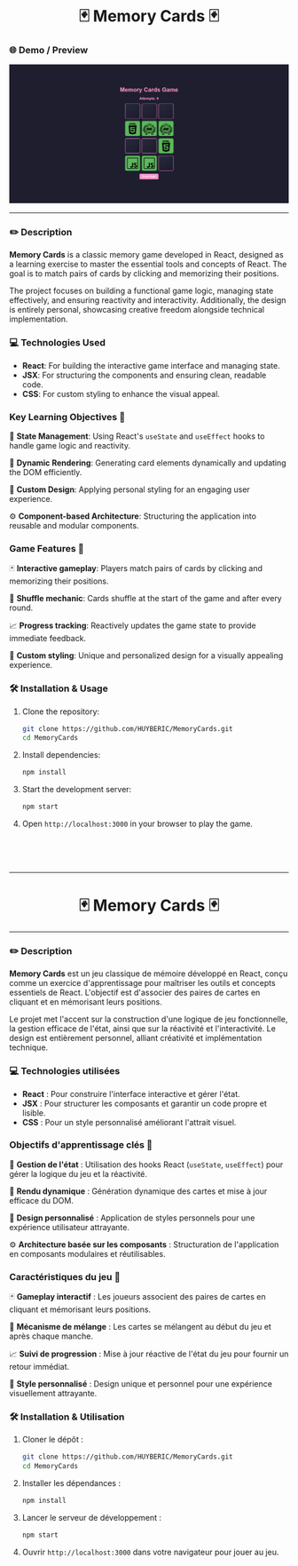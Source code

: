 <h1 align="center"> 🃏 Memory Cards 🃏 </h1>

### 🌐 Demo / Preview
![preview](assets/preview.png)

---

### ✏️ **Description**
**Memory Cards** is a classic memory game developed in React, designed as a learning exercise to master the essential tools and concepts of React. The goal is to match pairs of cards by clicking and memorizing their positions.  

The project focuses on building a functional game logic, managing state effectively, and ensuring reactivity and interactivity. Additionally, the design is entirely personal, showcasing creative freedom alongside technical implementation.

### 💻 **Technologies Used**
- **React**: For building the interactive game interface and managing state.
- **JSX**: For structuring the components and ensuring clean, readable code.
- **CSS**: For custom styling to enhance the visual appeal.

### **Key Learning Objectives** 🎯
🧠 **State Management**: Using React's `useState` and `useEffect` hooks to handle game logic and reactivity.

🔄 **Dynamic Rendering**: Generating card elements dynamically and updating the DOM efficiently.

🎨 **Custom Design**: Applying personal styling for an engaging user experience.

⚙️ **Component-based Architecture**: Structuring the application into reusable and modular components.

### **Game Features** 🚀
🃏 **Interactive gameplay**: Players match pairs of cards by clicking and memorizing their positions.

🔄 **Shuffle mechanic**: Cards shuffle at the start of the game and after every round.

📈 **Progress tracking**: Reactively updates the game state to provide immediate feedback.

🎨 **Custom styling**: Unique and personalized design for a visually appealing experience.

### 🛠️ **Installation & Usage**
1. Clone the repository:
   ```bash
   git clone https://github.com/HUYBERIC/MemoryCards.git
   cd MemoryCards
   ```

2. Install dependencies:
   ```bash
   npm install
   ```

3. Start the development server:
   ```bash
   npm start
   ```

4. Open `http://localhost:3000` in your browser to play the game.

<br>
<br>
<br>

---

<h1 align="center"> 🃏 Memory Cards 🃏 </h1>

---

### ✏️ **Description**
**Memory Cards** est un jeu classique de mémoire développé en React, conçu comme un exercice d'apprentissage pour maîtriser les outils et concepts essentiels de React. L'objectif est d'associer des paires de cartes en cliquant et en mémorisant leurs positions.  

Le projet met l'accent sur la construction d'une logique de jeu fonctionnelle, la gestion efficace de l'état, ainsi que sur la réactivité et l'interactivité. Le design est entièrement personnel, alliant créativité et implémentation technique.

### 💻 **Technologies utilisées**
- **React** : Pour construire l'interface interactive et gérer l'état.
- **JSX** : Pour structurer les composants et garantir un code propre et lisible.
- **CSS** : Pour un style personnalisé améliorant l'attrait visuel.

### **Objectifs d'apprentissage clés** 🎯
🧠 **Gestion de l'état** : Utilisation des hooks React (`useState`, `useEffect`) pour gérer la logique du jeu et la réactivité.

🔄 **Rendu dynamique** : Génération dynamique des cartes et mise à jour efficace du DOM.

🎨 **Design personnalisé** : Application de styles personnels pour une expérience utilisateur attrayante.

⚙️ **Architecture basée sur les composants** : Structuration de l'application en composants modulaires et réutilisables.

### **Caractéristiques du jeu** 🚀
🃏 **Gameplay interactif** : Les joueurs associent des paires de cartes en cliquant et mémorisant leurs positions.

🔄 **Mécanisme de mélange** : Les cartes se mélangent au début du jeu et après chaque manche.

📈 **Suivi de progression** : Mise à jour réactive de l'état du jeu pour fournir un retour immédiat.

🎨 **Style personnalisé** : Design unique et personnel pour une expérience visuellement attrayante.

### 🛠️ **Installation & Utilisation**
1. Cloner le dépôt :
   ```bash
   git clone https://github.com/HUYBERIC/MemoryCards.git
   cd MemoryCards
   ```

2. Installer les dépendances :
   ```bash
   npm install
   ```

3. Lancer le serveur de développement :
   ```bash
   npm start
   ```

4. Ouvrir `http://localhost:3000` dans votre navigateur pour jouer au jeu.
